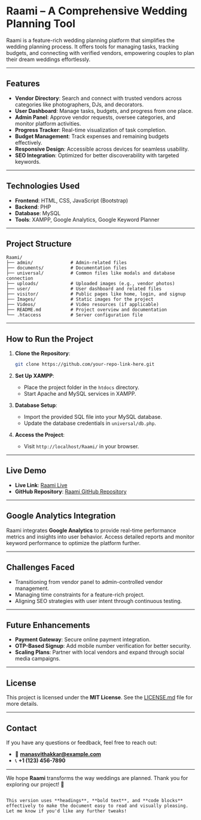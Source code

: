 # Raami – A Comprehensive Wedding Planning Tool

Raami is a feature-rich wedding planning platform that simplifies the wedding planning process. It offers tools for managing tasks, tracking budgets, and connecting with verified vendors, empowering couples to plan their dream weddings effortlessly.

---

## Features

- **Vendor Directory**: Search and connect with trusted vendors across categories like photographers, DJs, and decorators.
- **User Dashboard**: Manage tasks, budgets, and progress from one place.
- **Admin Panel**: Approve vendor requests, oversee categories, and monitor platform activities.
- **Progress Tracker**: Real-time visualization of task completion.
- **Budget Management**: Track expenses and remaining budgets effectively.
- **Responsive Design**: Accessible across devices for seamless usability.
- **SEO Integration**: Optimized for better discoverability with targeted keywords.

---

## Technologies Used

- **Frontend**: HTML, CSS, JavaScript (Bootstrap)
- **Backend**: PHP
- **Database**: MySQL
- **Tools**: XAMPP, Google Analytics, Google Keyword Planner

---

## Project Structure

```plaintext
Raami/
├── admin/              # Admin-related files
├── documents/          # Documentation files
├── universal/          # Common files like modals and database connection
├── uploads/            # Uploaded images (e.g., vendor photos)
├── user/               # User dashboard and related files
├── visitor/            # Public pages like home, login, and signup
├── Images/             # Static images for the project
├── Videos/             # Video resources (if applicable)
├── README.md           # Project overview and documentation
└── .htaccess           # Server configuration file
```

---

## How to Run the Project

1. **Clone the Repository**:
   ```bash
   git clone https://github.com/your-repo-link-here.git
   ```

2. **Set Up XAMPP**:
   - Place the project folder in the `htdocs` directory.
   - Start Apache and MySQL services in XAMPP.

3. **Database Setup**:
   - Import the provided SQL file into your MySQL database.
   - Update the database credentials in `universal/db.php`.

4. **Access the Project**:
   - Visit `http://localhost/Raami/` in your browser.

---

## Live Demo

- **Live Link**: [Raami Live](https://dgl409.mthakkar.imgd.ca/)  
- **GitHub Repository**: [Raami GitHub Repository](https://github.com/your-repo-link-here)

---

## Google Analytics Integration

Raami integrates **Google Analytics** to provide real-time performance metrics and insights into user behavior. Access detailed reports and monitor keyword performance to optimize the platform further.

---

## Challenges Faced

- Transitioning from vendor panel to admin-controlled vendor management.
- Managing time constraints for a feature-rich project.
- Aligning SEO strategies with user intent through continuous testing.

---

## Future Enhancements

- **Payment Gateway**: Secure online payment integration.
- **OTP-Based Signup**: Add mobile number verification for better security.
- **Scaling Plans**: Partner with local vendors and expand through social media campaigns.

---

## License

This project is licensed under the **MIT License**. See the [LICENSE.md](./LICENSE.md) file for more details.

---

## Contact

If you have any questions or feedback, feel free to reach out:

- 📧 **manasvithakkar@example.com**  
- 📞 **+1 (123) 456-7890**

---

We hope **Raami** transforms the way weddings are planned. Thank you for exploring our project! 🎉
```

This version uses **headings**, **bold text**, and **code blocks** effectively to make the document easy to read and visually pleasing. Let me know if you'd like any further tweaks!
